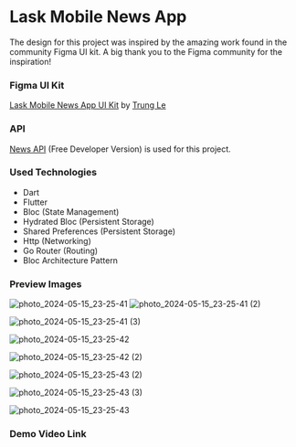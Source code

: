 # Lask Mobile News App

The design for this project was inspired by the amazing work found in the community Figma UI kit. A big thank you to the Figma community for the inspiration!

### Figma UI Kit

[Lask Mobile News App UI Kit](https://www.figma.com/community/file/1232628422702380922/lask-mobile-news-app-ui-kit) by [Trung Le](https://www.figma.com/@lehoaitrungds)

### API

[News API](https://newsapi.org/docs) (Free Developer Version) is used for this project.

### Used Technologies

- Dart
- Flutter
- Bloc (State Management)
- Hydrated Bloc (Persistent Storage)
- Shared Preferences (Persistent Storage)
- Http (Networking)
- Go Router (Routing)
- Bloc Architecture Pattern

### Preview Images

![photo_2024-05-15_23-25-41](https://github.com/PyaeSoneHan246810/flutter_lask_mobile_news_app/assets/106380166/1c07d955-5e45-4be7-866a-367fbccdfcf3) ![photo_2024-05-15_23-25-41 (2)](https://github.com/PyaeSoneHan246810/flutter_lask_mobile_news_app/assets/106380166/e0291286-2d06-42a3-ae1b-1e3dda6c1d79)



![photo_2024-05-15_23-25-41 (3)](https://github.com/PyaeSoneHan246810/flutter_lask_mobile_news_app/assets/106380166/d61f5a8d-13e2-48d1-9fb9-5f6742395e54)

![photo_2024-05-15_23-25-42](https://github.com/PyaeSoneHan246810/flutter_lask_mobile_news_app/assets/106380166/2915bc14-2c38-4249-be25-2fbba3a701ea)

![photo_2024-05-15_23-25-42 (2)](https://github.com/PyaeSoneHan246810/flutter_lask_mobile_news_app/assets/106380166/4e708b96-36bb-4ef1-9b68-56678eda7023)

![photo_2024-05-15_23-25-43 (2)](https://github.com/PyaeSoneHan246810/flutter_lask_mobile_news_app/assets/106380166/eaa36add-e79b-4667-945f-5dba6d0d1b22)

![photo_2024-05-15_23-25-43 (3)](https://github.com/PyaeSoneHan246810/flutter_lask_mobile_news_app/assets/106380166/10847af4-1859-489c-8e06-83b5463ac417)

![photo_2024-05-15_23-25-43](https://github.com/PyaeSoneHan246810/flutter_lask_mobile_news_app/assets/106380166/3bae0237-88ce-447d-ad14-816f6b74bdd3)

### Demo Video Link

